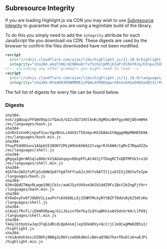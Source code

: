 ## Subresource Integrity

If you are loading Highlight.js via CDN you may wish to use [Subresource Integrity](https://developer.mozilla.org/en-US/docs/Web/Security/Subresource_Integrity) to guarantee that you are using a legimitate build of the library.

To do this you simply need to add the `integrity` attribute for each JavaScript file you download via CDN. These digests are used by the browser to confirm the files downloaded have not been modified.

```html
<script
  src="//cdnjs.cloudflare.com/ajax/libs/highlight.js/11.10.0/highlight.min.js"
  integrity="sha384-pGqTJHE/m20W4oDrfxTVzOutpMhjK3uP/0lReY0Jq/KInpuJSXUnk4WAYbciCLqT"></script>
<!-- including any other grammars you might need to load -->
<script
  src="//cdnjs.cloudflare.com/ajax/libs/highlight.js/11.10.0/languages/go.min.js"
  integrity="sha384-Mtb4EH3R9NMDME1sPQALOYR8KGqwrXAtmc6XGxDd0XaXB23irPKsuET0JjZt5utI"></script>
```

The full list of digests for every file can be found below.

### Digests

```
sha384-no5/zgQGupzPFGWV8VpJzfQau5/GI2v5b7I45l6nKc8gMOxzBHfgyxNdjQEnmW94 /es/languages/bash.js
sha384-u2nRnIxVxHkjnpxFScw/XgxNVuLz4dXXiT56xbp+Kk2b8AuStNgggHNpM9HO569A /es/languages/bash.min.js
sha384-VYwyP5ddOUunx1AGpbtE38OKY2PbjW9kk6X6622tvqprRJk6W8/tgMvI7MqaOZZw /es/languages/shell.js
sha384-gRgqaIgHrAR1qlo866rkV1AUahqopv0dnpFFLAC4X3jYTDagRCTxQBTMFGV1+x1U /es/languages/shell.min.js
sha384-4SbTAv3AX2fuPCpSv6HW3p07YgA7hFfcwG2zJHtYv0ATIt1juD3IXj2NSYwTeIpm /languages/bash.js
sha384-83HvQQdGTWqnRLmgm19NjCb1+/awKJGytUX9sm3HJb2ddZ9Fs1Bst2bZogFjt9rr /languages/bash.min.js
sha384-KYOeDvyFo8fJObDV1L1aoPnfs6XG68LL6j3INM7McXyRYtBZF7DdUsNjK25dtxKo /languages/shell.js
sha384-olAuUjfRvTi/iEH4RXRpaq/G1iJGizn7OefkyJLQYuqNhh1xAV5dnUrkH/LlPd9j /languages/shell.min.js
sha384-T44ylGtboUiwJqo3TqG1dRcdL8p64smjlep5DkmDVy+QcCrjCJeQCwgMm8ZB5sI/ /highlight.js
sha384-+rm1AnOah3osiOZ0Dhj0N8g2LMeFczeOdkdHolcBm+aQYBG7he+TDuOls6+wEJPi /highlight.min.js
```

